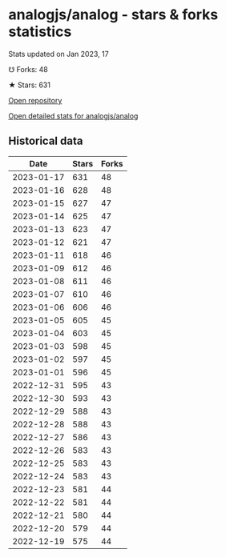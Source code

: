 # analogjs/analog - stars & forks statistics

Stats updated on Jan 2023, 17

☋ Forks: 48

★ Stars: 631

[Open repository](https://github.com/analogjs/analog)

[Open detailed stats for analogjs/analog](https://reviewgithub.com/rep/analogjs/analog)

## Historical data
| Date | Stars | Forks |
|------|-------|-------|
| 2023-01-17 | 631 | 48 | 
| 2023-01-16 | 628 | 48 | 
| 2023-01-15 | 627 | 47 | 
| 2023-01-14 | 625 | 47 | 
| 2023-01-13 | 623 | 47 | 
| 2023-01-12 | 621 | 47 | 
| 2023-01-11 | 618 | 46 | 
| 2023-01-09 | 612 | 46 | 
| 2023-01-08 | 611 | 46 | 
| 2023-01-07 | 610 | 46 | 
| 2023-01-06 | 606 | 46 | 
| 2023-01-05 | 605 | 45 | 
| 2023-01-04 | 603 | 45 | 
| 2023-01-03 | 598 | 45 | 
| 2023-01-02 | 597 | 45 | 
| 2023-01-01 | 596 | 45 | 
| 2022-12-31 | 595 | 43 | 
| 2022-12-30 | 593 | 43 | 
| 2022-12-29 | 588 | 43 | 
| 2022-12-28 | 588 | 43 | 
| 2022-12-27 | 586 | 43 | 
| 2022-12-26 | 583 | 43 | 
| 2022-12-25 | 583 | 43 | 
| 2022-12-24 | 583 | 43 | 
| 2022-12-23 | 581 | 44 | 
| 2022-12-22 | 581 | 44 | 
| 2022-12-21 | 580 | 44 | 
| 2022-12-20 | 579 | 44 | 
| 2022-12-19 | 575 | 44 | 

